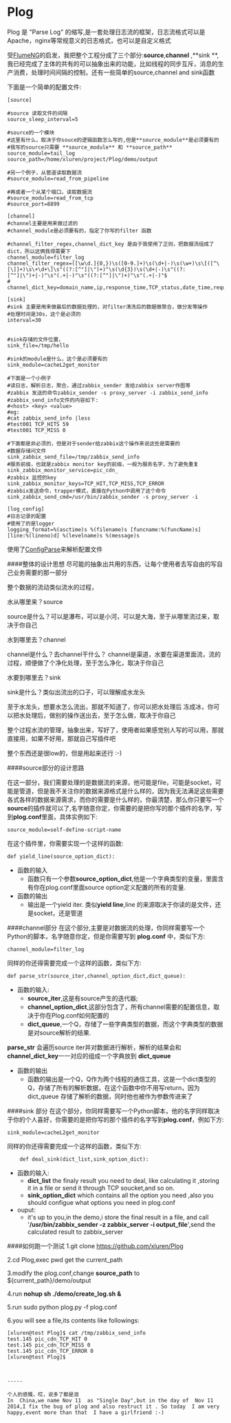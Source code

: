 Plog
====

Plog 是 "Parse Log" 的缩写,是一套处理日志流的框架，日志流格式可以是Apache，nginx等常规意义的日志格式，也可以是自定义格式

受[FlumeNG](http://flume.apache.org/)的启发，我把整个工程分成了三个部分:**source**,**channel** ,**sink **,我已经完成了主体的共有的可以抽象出来的功能，比如线程的同步互斥，消息的生产消费，处理时间间隔的控制，还有一些简单的source,channel and sink函数


下面是一个简单的配置文件:
```
[source]

#source 读取文件的间隔
source_sleep_interval=5

#source的一个模块
#这里有什么，取决于你souce的逻辑函数怎么写的,但是**source_module**是必须要有的
#我写的source只需要 **source_module** 和 **source_path**
source_module=tail_log
source_path=/home/xluren/project/Plog/demo/output

#另一个例子，从管道读取数据流
#source_module=read_from_pipeline

#再或者一个从某个端口，读取数据流
#source_module=read_from_tcp
#source_port=8899

[channel]
#channel主要是用来做过滤的
#channel_module是必须要有的，指定了你写的filter 函数

#channel_filter_regex,channel_dict_key 是由于我使用了正则，把数据流组成了dict，所以这俩我得需要下
channel_module=filter_log
channel_filter_regex=([\w\d.]{0,})\s([0-9.]+)\s(\d+|-)\s(\w+)\s\[([^\[\]]+)\s\+\d+\]\s"((?:[^"]|\")+)"\s(\d{3})\s(\d+|-)\s"((?:[^"]|\")+|-)"\s"(.+|-)"\s"((?:[^"]|\")+)"\s"(.+|-)"$
#
channel_dict_key=domain_name,ip,response_time,TCP_status,date_time,request_url,response_code,size,ref,item1,agent,item2

[sink]
#sink 主要是用来做最后的数据处理的，对filter清洗后的数据做聚合，做分发等操作
#处理时间是30s，这个是必须的
interval=30


#sink存储的文件位置，
sink_file=/tmp/hello

#sink的module是什么，这个是必须要有的
sink_module=cacheL2get_monitor

#下面是一个小例子
#读日志，解析日志，聚合，通过zabbix_sender 发给zabbix server作图等
#zabbix 发送的命令zabbix_sender -s proxy_server -i zabbix_send_info
#zabbix_send_info文件的内容如下:
#<host> <key> <value>
#eg:
#cat zabbix_send_info |less
#test001 TCP_HITS 59
#test001 TCP_MISS 0

#下面都是非必须的，但是对于sender给zabbix这个操作来说这些是需要的
#数据存储问文件
sink_zabbix_send_file=/tmp/zabbix_send_info
#服务前缀，也就是zabbix monitor key的前缀，一般为服务名字，为了避免重复
sink_zabbix_monitor_service=pic_cdn_
#zabbix 监控的key
sink_zabbix_monitor_keys=TCP_HIT,TCP_MISS,TCP_ERROR
#zabbix发送命令，trapper模式，直接在Python中调用了这个命令
sink_zabbix_send_cmd=/usr/bin/zabbix_sender -s proxy_server -i

[log_config]
#日志记录的配置
#使用了的是logger
logging_format=%(asctime)s %(filename)s [funcname:%(funcName)s] [line:%(lineno)d] %(levelname)s %(message)s
```


使用了[ConfigParse](https://docs.python.org/2/library/configparser.html)来解析配置文件

####整体的设计思想
尽可能的抽象出共用的东西，让每个使用者去写自由的写自己业务需要的那一部分

整个数据的流动类似流水的过程，

水从哪里来？source 

source是什么？可以是瀑布，可以是小河，可以是大海，至于从哪里流过来，取决于你自己

水到哪里去？channel 

channel是什么？去channel干什么？ channel是渠道，水要在渠道里面流，流的过程，顺便做了个净化处理，至于怎么净化，取决于你自己

水要到哪里去？sink 

sink是什么？类似出流出的口子，可以理解成水龙头

至于水龙头，想要水怎么流出，那就不知道了，你可以把水处理后 冻成冰，你可以把水处理后，做别的操作送出去，至于怎么做，取决于你自己

整个过程水流的管理，抽象出来，写好了，使用者如果感觉别人写的可以用，那就直接用，如果不好用，那就自己写插件吧

整个东西还是很low的，但是用起来还行 :-)


####source部分的设计思路

在这一部分，我们需要处理的是数据流的来源，他可能是file，可能是socket，可能是管道，但是我不关注你的数据来源格式是什么样的，因为我无法满足这些需要各式各样的数据来源需求，而你的需要是什么样的，你最清楚，那么你只要写一个**source**的插件就可以了,名字随意你定，你需要的是把你写的那个插件的名字，写到**plog.conf**里面，具体实例如下:


```
source_module=self-define-script-name
```

在这个插件里，你需要实现一个这样的函数:

```
def yield_line(source_option_dict):
```

*   函数的输入
    *   函数只有一个参数**source_option_dict**,他是一个字典类型的变量，里面含有你在plog.conf里面source option定义配置的所有的变量.
*   函数的输出
    *   输出是一个yield iter. 类似**yield line**,line 的来源取决于你读的是文件，还是socket，还是管道


####channel部分
在这个部分,主要是对数据流的处理，你同样需要写一个 Python的脚本，名字随意你定，但是你需要写到 **plog.conf** 中，类似下方:
```
channel_module=filter_log
```
同样的你还得需要完成一个这样的函数，类似下方:
```
def parse_str(source_iter,channel_option_dict,dict_queue):
```
*   函数的输入:
    *   **source_iter**,这是有source产生的迭代器;
    *   **channel_option_dict**,这部分包含了，所有channel需要的配置信息，取决于你在Plog.conf如何配置的
    *   **dict_queue**,一个Q，存储了一些字典类型的数据，而这个字典类型的数据是对source解析的结果.

**parse_str** 会遍历source iter并对数据进行解析，解析的结果会和 **channel_dict_key**一一对应的组成一个字典放到 **dict_queue**

*   函数的输出
    *   函数的输出是一个Q，Q作为两个线程的通信工具，这是一个dict类型的Q，存储了所有的解析数据，在这个函数中你不用写return，因为dict_queue 存储了解析的数据，同时他也被作为参数传进来了

####sink 部分
在这个部分，你同样需要写一个Python脚本，他的名字同样取决于你的个人喜好，你需要的是把你写的那个插件的名字写到**plog.conf**，例如下方:
```
sink_module=cacheL2get_monitor
```
同样的你还得需要完成一个这样的函数，类似下方:
```
    def deal_sink(dict_list,sink_option_dict):
```
*   函数的输入:
    *   **dict_list** the finaly result you need to deal, like calculating it ,storing it in a file  or send it through TCP soucket,and so on.
    *   **sink_option_dict** which contains all the option you need ,also you should configue what options you need in plog.conf
*   ouput:
    *   it's up to you,in the demo,i store the final result in a file, and call '**/usr/bin/zabbix_sender -z  zabbix_server   -i  output_file**',send the calculated result to zabbix_server


####如何跑一个测试
1.git clone https://github.com/xluren/Plog

2.cd Plog,exec pwd get the current_path

3.modify the plog.conf,change **source_path** to ${current_path}/demo/output

4.run **nohup sh ./demo/create_log.sh &**

5.run sudo python plog.py -f plog.conf

6.you will see a file,its contents like followings:
```
[xluren@test Plog]$ cat /tmp/zabbix_send_info
test.145 pic_cdn_TCP_HIT 0
test.145 pic_cdn_TCP_MISS 0
test.145 pic_cdn_TCP_ERROR 0
[xluren@test Plog]$



-----

个人的感慨，哎，说多了都是泪
In  China,we name Nov 11  as "Single Day",but in the day of  Nov 11 2014,I fix the bug of plog and also restruct it . So today  I am very happy,event more than that  I have a girlfriend :-)

